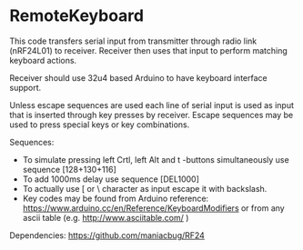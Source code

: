 # RemoteKeyboard
  This code transfers serial input from transmitter through radio link (nRF24L01) to receiver. Receiver
  then uses that input to perform matching keyboard actions. 

  Receiver should use 32u4 based Arduino to have keyboard interface support.

  Unless escape sequences are used each line of serial input is
  used as input that is inserted through key presses by receiver. Escape sequences may be used
  to press special keys or key combinations.

  Sequences:
  - To simulate pressing left Crtl, left Alt and t -buttons simultaneously use sequence [128+130+116]
  - To add 1000ms delay use sequence [DEL1000]
  - To actually use [ or \ character as input escape it with backslash.
  - Key codes may be found from Arduino reference: <https://www.arduino.cc/en/Reference/KeyboardModifiers> or from any ascii table (e.g. <http://www.asciitable.com/> )

  Dependencies: <https://github.com/maniacbug/RF24>
  
  